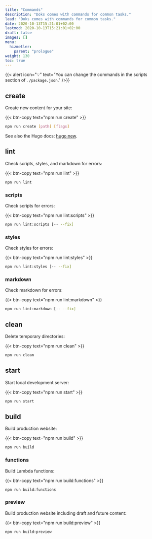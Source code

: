 ```yaml
---
title: "Commands"
description: "Doks comes with commands for common tasks."
lead: "Doks comes with commands for common tasks."
date: 2020-10-13T15:21:01+02:00
lastmod: 2020-10-13T15:21:01+02:00
draft: false
images: []
menu:
  hizmetler:
    parent: "prologue"
weight: 130
toc: true
---
```


{{< alert icon="💡" text="You can change the commands in the scripts section of `./package.json`." />}}

## create

Create new content for your site:

{{< btn-copy text="npm run create" >}}

```bash
npm run create [path] [flags]
```

See also the Hugo docs: [hugo new](https://gohugo.io/commands/hugo_new/).

## lint

Check scripts, styles, and markdown for errors:

{{< btn-copy text="npm run lint" >}}

```bash
npm run lint
```

### scripts

Check scripts for errors:

{{< btn-copy text="npm run lint:scripts" >}}

```bash
npm run lint:scripts [-- --fix]
```

### styles

Check styles for errors:

{{< btn-copy text="npm run lint:styles" >}}

```bash
npm run lint:styles [-- --fix]
```

### markdown

Check markdown for errors:

{{< btn-copy text="npm run lint:markdown" >}}

```bash
npm run lint:markdown [-- --fix]
```

## clean

Delete temporary directories:

{{< btn-copy text="npm run clean" >}}

```bash
npm run clean
```

## start

Start local development server:

{{< btn-copy text="npm run start" >}}

```bash
npm run start
```

## build

Build production website:

{{< btn-copy text="npm run build" >}}

```bash
npm run build
```

### functions

Build Lambda functions:

{{< btn-copy text="npm run build:functions" >}}

```bash
npm run build:functions
```

### preview

Build production website including draft and future content:

{{< btn-copy text="npm run build:preview" >}}

```bash
npm run build:preview
```
